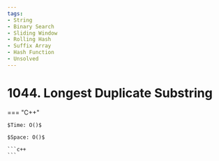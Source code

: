```yaml
---
tags:
- String
- Binary Search
- Sliding Window
- Rolling Hash
- Suffix Array
- Hash Function
- Unsolved
---
```



# 1044. Longest Duplicate Substring

=== "C++"

    $Time: O()$

    $Space: O()$

    ```c++
    ```